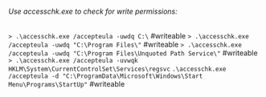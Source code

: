 ###### Use accesschk.exe to check for write permissions:
`> .\accesschk.exe /accepteula -uwdq C:\` #writeable 
`> .\accesschk.exe /accepteula -uwdq "C:\Program Files\"` #writeable 
`> .\accesschk.exe /accepteula -uwdq "C:\Program Files\Unquoted Path Service\"` #writeable
`> .\accesschk.exe /accepteula -uvwqk HKLM\System\CurrentControlSet\Services\regsvc`
`.\accesschk.exe /accepteula -d "C:\ProgramData\Microsoft\Windows\Start Menu\Programs\StartUp"` #writeable